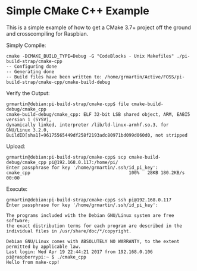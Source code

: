 # Simple CMake C++ Example

This is a simple example of how to get a CMake 3.7+ project off the ground and crosscompiling for Raspbian.

Simply Compile:

    cmake -DCMAKE_BUILD_TYPE=Debug -G "CodeBlocks - Unix Makefiles" ./pi-build-strap/cmake-cpp
    -- Configuring done
    -- Generating done
    -- Build files have been written to: /home/grmartin/Active/FOSS/pi-build-strap/cmake-cpp/cmake-build-debug

Verify the Output:

    grmartin@debian:pi-build-strap/cmake-cpp$ file cmake-build-debug/cmake_cpp
    cmake-build-debug/cmake_cpp: ELF 32-bit LSB shared object, ARM, EABI5 version 1 (SYSV),
    dynamically linked, interpreter /lib/ld-linux-armhf.so.3, for GNU/Linux 3.2.0,
    BuildID[sha1]=96175565449df258f2193adc80971bd099d060d0, not stripped

Upload:

    grmartin@debian:pi-build-strap/cmake-cpp$ scp cmake-build-debug/cmake_cpp pi@192.168.0.117:/home/pi/
    Enter passphrase for key '/home/grmartin/.ssh/id_pi_key':
    cmake_cpp                                     100%   28KB 180.2KB/s   00:00

Execute:

    grmartin@debian:pi-build-strap/cmake-cpp$ ssh pi@192.168.0.117
    Enter passphrase for key '/home/grmartin/.ssh/id_pi_key':

    The programs included with the Debian GNU/Linux system are free software;
    the exact distribution terms for each program are described in the
    individual files in /usr/share/doc/*/copyright.

    Debian GNU/Linux comes with ABSOLUTELY NO WARRANTY, to the extent
    permitted by applicable law.
    Last login: Wed Apr 19 22:44:21 2017 from 192.168.0.106
    pi@raspberrypi:~ $ ./cmake_cpp
    Hello from make-cpp!
